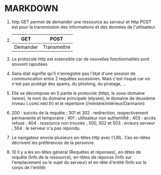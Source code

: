 # MARKDOWN


1) http GET permet de demander une ressource au serveur et http POST est pour la transmission des informations et des données de l'utilisateur.

2) | GET | POST |
   |---|---|
   | Demander | Transmettre |

3) Le protocole http est extensible car de nouvelles fonctionnalités sont souvent rajoutées

4) Sans état signifie qu'il n'enregistre pas l'état d'une session de communication entre 2 requêtes sucessives. Mais c'est risqué car on n'est pas protégé des spams, du phishing, du piratage, ...

5) Elle se décompose en 5 partie le protocole (http), le sous-domaine (www), le nom du domaine principale (elysee), le domaine de deuxième niveau (.com/.net/.fr) et le répertoire (/ministre/intérieur/Darmanin)

6) 200 : succès de la requête ; 301 et 302 : redirection, respectivement permanente et temporaire ; 401 : utilisateur non authentifié ; 403 : accès refusé ; 404 : ressource non trouvée ; 500, 502 et 503 : erreurs serveur ; 504 : le serveur n'a pas répondu.

7) Le navigateur envoie plusieurs en-têtes http avec l'URL. Ces en-têtes décrivent les préférences de la personne.

10) 10 Il y a les en-têtes général (Requêtes et réponses), en-têtes de requête (Info de la ressource), en-têtes de réponse (Info sur l'emplacement ou le sujet du serveur) et en-tête d'entité (Info sur le corps de l'entité)
